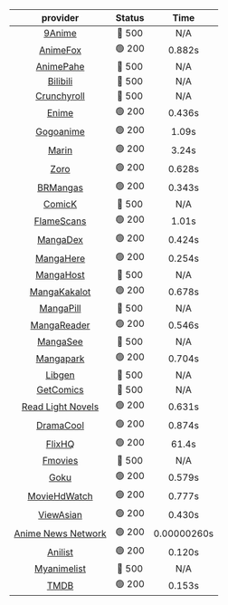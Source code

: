 | **provider** | **Status** | **Time** |
|:--------:|:------:|:----:|
| [9Anime](https://9anime.pl) | 🔴 500 | N/A |
|  [AnimeFox](https://animefox.tv)  | 🟢 200 | 0.882s |
| [AnimePahe](https://animepahe.com) | 🔴 500 | N/A |
| [Bilibili](https://bilibili.tv) | 🔴 500 | N/A |
| [Crunchyroll](https://cronchy.consumet.stream) | 🔴 500 | N/A |
|  [Enime](https://enime.moe)  | 🟢 200 | 0.436s |
|  [Gogoanime](https://gogoanime.cl)  | 🟢 200 | 1.09s |
|  [Marin](https://marin.moe)  | 🟢 200 | 3.24s |
|  [Zoro](https://aniwatch.to)  | 🟢 200 | 0.628s |
|  [BRMangas](https://www.brmangas.net)  | 🟢 200 | 0.343s |
| [ComicK](https://comick.app) | 🔴 500 | N/A |
|  [FlameScans](https://flamescans.org/)  | 🟢 200 | 1.01s |
|  [MangaDex](https://mangadex.org)  | 🟢 200 | 0.424s |
|  [MangaHere](http://www.mangahere.cc)  | 🟢 200 | 0.254s |
| [MangaHost](https://mangahosted.com) | 🔴 500 | N/A |
|  [MangaKakalot](https://mangakakalot.com)  | 🟢 200 | 0.678s |
| [MangaPill](https://mangapill.com) | 🔴 500 | N/A |
|  [MangaReader](https://mangareader.to)  | 🟢 200 | 0.546s |
| [MangaSee](https://mangasee123.com) | 🔴 500 | N/A |
|  [Mangapark](https://v2.mangapark.net)  | 🟢 200 | 0.704s |
| [Libgen](http://libgen) | 🔴 500 | N/A |
| [GetComics](https://getcomics.info/) | 🔴 500 | N/A |
|  [Read Light Novels](https://readlightnovels.net)  | 🟢 200 | 0.631s |
|  [DramaCool](https://www1.dramacool.cr)  | 🟢 200 | 0.874s |
|  [FlixHQ](https://flixhq.to)  | 🟢 200 | 61.4s |
| [Fmovies](https://fmovies.to) | 🔴 500 | N/A |
|  [Goku](https://goku.sx)  | 🟢 200 | 0.579s |
|  [MovieHdWatch](https://movieshd.watch)  | 🟢 200 | 0.777s |
|  [ViewAsian](https://viewasian.co)  | 🟢 200 | 0.430s |
|  [Anime News Network](https://www.animenewsnetwork.com)  | 🟢 200 | 0.00000260s |
|  [Anilist](https://anilist.co)  | 🟢 200 | 0.120s |
| [Myanimelist](https://myanimelist.net/) | 🔴 500 | N/A |
|  [TMDB](https://www.themoviedb.org)  | 🟢 200 | 0.153s |
